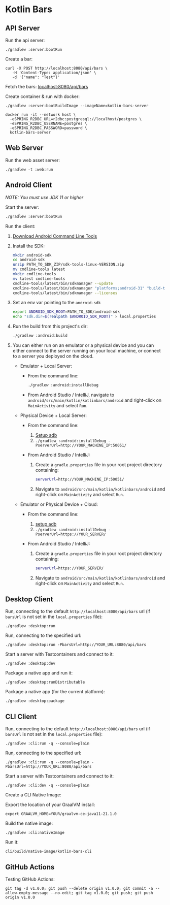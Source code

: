 # Kotlin Bars

<!-- [![Run on Google Cloud](https://deploy.cloud.run/button.png)](https://deploy.cloud.run) -->

## API Server

Run the api server:
```
./gradlew :server:bootRun
```

Create a bar:
```
curl -X POST http://localhost:8080/api/bars \
   -H 'Content-Type: application/json' \
   -d '{"name": "Test"}'
```

Fetch the bars: [localhost:8080/api/bars](http://localhost:8080/api/bars)


Create container & run with docker:
```
./gradlew :server:bootBuildImage --imageName=kotlin-bars-server

docker run -it --network host \
  -eSPRING_R2DBC_URL=r2dbc:postgresql://localhost/postgres \
  -eSPRING_R2DBC_USERNAME=postgres \
  -eSPRING_R2DBC_PASSWORD=password \
  kotlin-bars-server
```


## Web Server

Run the web asset server:
```
./gradlew -t :web:run
```


## Android Client

*NOTE: You must use JDK 11 or higher*

Start the server:

  ```sh
  ./gradlew :server:bootRun
  ```

Run the client:

1. [Download Android Command Line Tools](https://developer.android.com/studio)

1. Install the SDK:

    ```sh
    mkdir android-sdk
    cd android-sdk
    unzip PATH_TO_SDK_ZIP/sdk-tools-linux-VERSION.zip
    mv cmdline-tools latest
    mkdir cmdline-tools
    mv latest cmdline-tools
    cmdline-tools/latest/bin/sdkmanager --update
    cmdline-tools/latest/bin/sdkmanager "platforms;android-31" "build-tools;31.0.0" "extras;google;m2repository" "extras;android;m2repository"
    cmdline-tools/latest/bin/sdkmanager --licenses
    ```

1. Set an env var pointing to the `android-sdk`

    ```sh
    export ANDROID_SDK_ROOT=PATH_TO_SDK/android-sdk
    echo "sdk.dir=$(realpath $ANDROID_SDK_ROOT)" > local.properties
    ```

1. Run the build from this project's dir:

    ```sh
    ./gradlew :android:build
    ```

1. You can either run on an emulator or a physical device and you can either
   connect to the server running on your local machine, or connect to a server
   you deployed on the cloud.

   * Emulator + Local Server:

      * From the command line:

        ```sh
        ./gradlew :android:installDebug
        ```

      * From Android Studio / IntelliJ, navigate to
        `android/src/main/kotlin/kotlinbars/android` and right-click on
        `MainActivity` and select `Run`.

   * Physical Device + Local Server:

      * From the command line:

         1. [Setup adb](https://developer.android.com/studio/run/device)
         1. `./gradlew :android:installDebug -PserverUrl=http://YOUR_MACHINE_IP:50051/`

      * From Android Studio / IntelliJ:

         1. Create a `gradle.properties` file in your root project directory containing:

             ```sh
             serverUrl=http://YOUR_MACHINE_IP:50051/
             ```

         1. Navigate to `android/src/main/kotlin/kotlinbars/android` and right-click on `MainActivity` and select `Run`.

   * Emulator or Physical Device + Cloud:

      * From the command line:

         1. [setup adb](https://developer.android.com/studio/run/device)
         1. `./gradlew :android:installDebug -PserverUrl=https://YOUR_SERVER/`

      * From Android Studio / IntelliJ:

         1. Create a `gradle.properties` file in your root project directory containing:

             ```sh
             serverUrl=https://YOUR_SERVER/
             ```

         1. Navigate to `android/src/main/kotlin/kotlinbars/android` and right-click on `MainActivity` and select `Run`.


## Desktop Client

Run, connecting to the default `http://localhost:8080/api/bars` url (if `barsUrl` is not set in the `local.properties` file):
```
./gradlew :desktop:run
```

Run, connecting to the specified url:
```
./gradlew :desktop:run -PbarsUrl=http://YOUR_URL:8080/api/bars
```

Start a server with Testcontainers and connect to it:
```
./gradlew :desktop:dev
```

Package a native app and run it:
```
./gradlew :desktop:runDistributable
```

Package a native app (for the current platform):
```
./gradlew :desktop:package
```

## CLI Client

Run, connecting to the default `http://localhost:8080/api/bars` url (if `barsUrl` is not set in the `local.properties` file):
```
./gradlew :cli:run -q --console=plain
```

Run, connecting to the specified url:
```
./gradlew :cli:run -q --console=plain -PbarsUrl=http://YOUR_URL:8080/api/bars
```

Start a server with Testcontainers and connect to it:
```
./gradlew :cli:dev -q --console=plain
```

Create a CLI Native Image:

Export the location of your GraalVM install:
```
export GRAALVM_HOME=YOUR/graalvm-ce-java11-21.1.0
```

Build the native image:
```
./gradlew :cli:nativeImage
```

Run it:
```
cli/build/native-image/kotlin-bars-cli
```

## GitHub Actions

Testing GitHub Actions:
```
git tag -d v1.0.0; git push --delete origin v1.0.0; git commit -a --allow-empty-message --no-edit; git tag v1.0.0; git push; git push origin v1.0.0
```